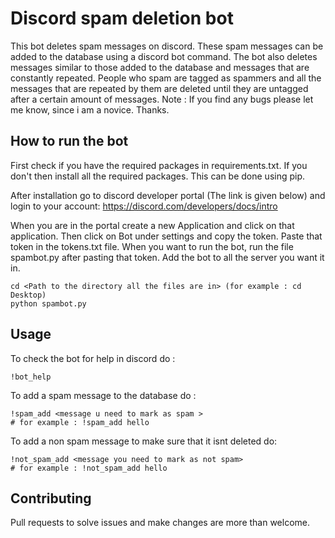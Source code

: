 # Discord spam deletion bot

This bot deletes spam messages on discord. These spam messages can be added to the database using a discord bot command. The bot also deletes messages similar to those added to the database and messages that are constantly repeated. People who spam are tagged as spammers and all the messages that are repeated by them are deleted until they are untagged after a certain amount of messages. 
Note : If you find any bugs please let me know, since i am a novice. Thanks.


## How to run the bot 

First check if you have the required packages in requirements.txt. If you don't then install all the required packages. This can be done using pip. 

After installation go to discord developer portal (The link is given below) and login to your account:
https://discord.com/developers/docs/intro

When you are in the portal create a new Application and click on that application. Then click on Bot under settings and copy the token. Paste that token in the tokens.txt file. When you want to run the bot, run the file spambot.py after pasting that token. Add the bot to all the server you want it in.
``` 
cd <Path to the directory all the files are in> (for example : cd Desktop)
python spambot.py

```

## Usage

To check the bot for help in discord do :
```
!bot_help 
```
To add a spam message to the database do :
```
!spam_add <message u need to mark as spam >
# for example : !spam_add hello 

```

To add a non spam message to make sure that it isnt deleted do:

```
!not_spam_add <message you need to mark as not spam>
# for example : !not_spam_add hello
```
## Contributing

Pull requests to solve issues and make changes are more than welcome. 
